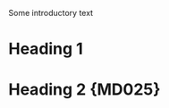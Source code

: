Some introductory text

# Heading 1

# Heading 2 {MD025}

<!-- markdownlint-configure-file {
  "first-line-heading": false
} -->
